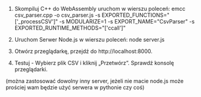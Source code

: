 1. Skompiluj C++ do WebAssembly uruchom w wierszu poleceń:
    emcc csv_parser.cpp -o csv_parser.js -s EXPORTED_FUNCTIONS="['_processCSV']" -s MODULARIZE=1 -s EXPORT_NAME="CsvParser" -s EXPORTED_RUNTIME_METHODS="['ccall']"
   
3. Uruchom Serwer Node.js w wierszu poleceń:
    node server.js
   
4. Otwórz przeglądarkę, przejdź do http://localhost:8000.
   
3. Testuj - Wybierz plik CSV i kliknij „Przetwórz”. Sprawdź konsolę przeglądarki.

(można zastosować dowolny inny server, jeżeli nie macie node.js może prościej wam będzie użyć serwera w pythonie czy coś)
